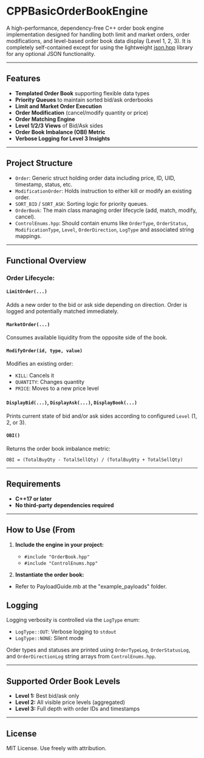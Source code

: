 # CPPBasicOrderBookEngine

A high-performance, dependency-free C++ order book engine implementation designed for handling both limit and market orders, order modifications, and level-based order book data display (Level 1, 2, 3). It is completely self-contained except for using the lightweight [json.hpp](https://github.com/nlohmann/json) library for any optional JSON functionality.

---

## Features

* **Templated Order Book** supporting flexible data types
* **Priority Queues** to maintain sorted bid/ask orderbooks
* **Limit and Market Order Execution**
* **Order Modification** (cancel/modify quantity or price)
* **Order Matching Engine**
* **Level 1/2/3 Views** of Bid/Ask sides
* **Order Book Imbalance (OBI) Metric**
* **Verbose Logging for Level 3 Insights**

---

## Project Structure

* `Order`: Generic struct holding order data including price, ID, UID, timestamp, status, etc.
* `ModificationOrder`: Holds instruction to either kill or modify an existing order.
* `SORT_BID` / `SORT_ASK`: Sorting logic for priority queues.
* `OrderBook`: The main class managing order lifecycle (add, match, modify, cancel).
* `ControlEnums.hpp`: Should contain enums like `OrderType`, `OrderStatus`, `ModificationType`, `Level`, `OrderDirection`, `LogType` and associated string mappings.

---

## Functional Overview

### Order Lifecycle:

#### `LimitOrder(...)`

Adds a new order to the bid or ask side depending on direction. Order is logged and potentially matched immediately.

#### `MarketOrder(...)`

Consumes available liquidity from the opposite side of the book.

#### `ModifyOrder(id, type, value)`

Modifies an existing order:

* `KILL`: Cancels it
* `QUANTITY`: Changes quantity
* `PRICE`: Moves to a new price level

#### `DisplayBid(...)`, `DisplayAsk(...)`, `DisplayBook(...)`

Prints current state of bid and/or ask sides according to configured `Level` (1, 2, or 3).

#### `OBI()`

Returns the order book imbalance metric:

```
OBI = (TotalBuyQty - TotalSellQty) / (TotalBuyQty + TotalSellQty)
```

---

## Requirements

* **C++17 or later**
* **No third-party dependencies required**

---

## How to Use (From 

1. **Include the engine in your project:**

   * `#include "OrderBook.hpp"`
   * `#include "ControlEnums.hpp"`

2. **Instantiate the order book:**

* Refer to PayloadGuide.mb at the "example_payloads" folder.


## Logging

Logging verbosity is controlled via the `LogType` enum:

* `LogType::OUT`: Verbose logging to `stdout`
* `LogType::NONE`: Silent mode

Order types and statuses are printed using `OrderTypeLog`, `OrderStatusLog`, and `OrderDirectionLog` string arrays from `ControlEnums.hpp`.

---

## Supported Order Book Levels

* **Level 1:** Best bid/ask only
* **Level 2:** All visible price levels (aggregated)
* **Level 3:** Full depth with order IDs and timestamps

---



## License

MIT License. Use freely with attribution.



